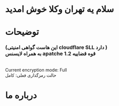     
 <h1>سلام یه تهران وکلا خوش امدید </h1>
                                                                                                                                                                                                <h1>توضیحات                                 
<h3>(این هاست گواهی امنیتی cloudflare SLL دارد )
<br> 
    به همراه لایسنس apatche 1.2 قوه قضاییه
</h3>


<br>
Current encryption mode: Full
<br>
حالت رمزگذاری فعلی: کامل

</h1>    

  <h1> درباره ما</h1>

  
